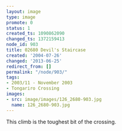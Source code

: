 ```yaml
---
layout: image
type: image
promote: 0
status: 1
created_ts: 1090862090
changed_ts: 1372159413
node_id: 903
title: 02680 Devil's Staircase
created: '2004-07-26'
changed: '2013-06-25'
redirect_from: []
permalink: "/node/903/"
tags:
- 2003/11 - November 2003
- Tongariro Crossing
images:
- src: image/images/126_2680-903.jpg
  name: 126_2680-903.jpg
---
```

This climb is the toughest bit of the crossing.
